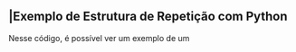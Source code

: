  ## |Exemplo de Estrutura de Repetição com Python 

   Nesse código, é possível ver um exemplo de um

